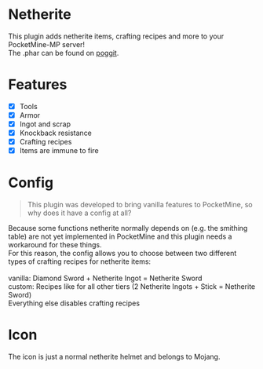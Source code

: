 # Netherite
This plugin adds netherite items, crafting recipes and more to your PocketMine-MP server!
<br>The .phar can be found on <a href="https://poggit.pmmp.io/p/Netherite">poggit</a>.

# Features
- [x] Tools
- [x] Armor
- [x] Ingot and scrap
- [x] Knockback resistance
- [x] Crafting recipes
- [x] Items are immune to fire

# Config
> This plugin was developed to bring vanilla features to PocketMine, so why does it have a config at all?

Because some functions netherite normally depends on (e.g. the smithing table) are not yet implemented in PocketMine and this plugin needs a workaround for these things.
<br>For this reason, the config allows you to choose between two different types of crafting recipes for netherite items:
<br>
<br>vanilla: Diamond Sword + Netherite Ingot = Netherite Sword
<br>custom: Recipes like for all other tiers (2 Netherite Ingots + Stick = Netherite Sword)
<br>Everything else disables crafting recipes

# Icon
The icon is just a normal netherite helmet and belongs to Mojang.